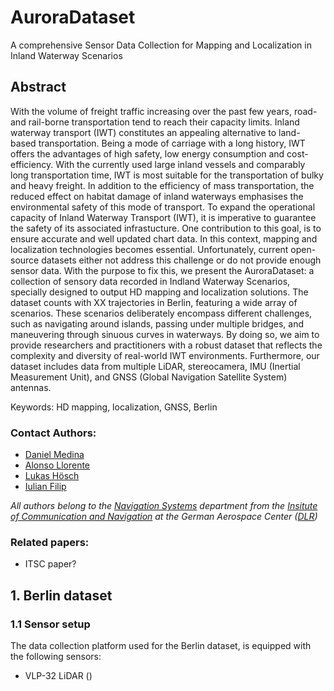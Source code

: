 # AuroraDataset
A comprehensive Sensor Data Collection for Mapping and Localization in Inland Waterway Scenarios

## Abstract

With the volume of freight traffic increasing over the past few years, road- and rail-borne transportation tend to reach their capacity limits. Inland waterway transport (IWT) constitutes an appealing alternative to land-based transportation. Being a mode of carriage with a long history, IWT offers the advantages of high safety, low energy consumption and cost- efficiency. With the currently used large inland vessels and comparably long transportation time, IWT is most suitable for the transportation of bulky and heavy freight. In addition to the efficiency of mass transportation, the reduced effect on habitat damage of inland waterways emphasises the environmental safety of this mode of transport. To expand the operational capacity of Inland Waterway Transport (IWT), it is imperative to guarantee the safety of its associated infrastucture. One contribution to this goal, is to ensure accurate and well updated chart data. In this context, mapping and localization technologies becomes essential. Unfortunately, current open-source datasets either not address this challenge or do not provide enough sensor data. With the purpose to fix this, we present the AuroraDataset: a collection of sensory data recorded in Indland Waterway Scenarios, specially designed to output HD mapping and localization solutions. The dataset counts with XX trajectories in Berlin, featuring a wide array of scenarios. These scenarios deliberately encompass different challenges, such as navigating around islands, passing under multiple bridges, and maneuvering through sinuous curves in waterways. By doing so, we aim to provide researchers and practitioners with a robust dataset that reflects the complexity and diversity of real-world IWT environments. Furthermore, our dataset includes data from multiple LiDAR, stereocamera, IMU (Inertial Measurement Unit), and GNSS (Global Navigation Satellite System) antennas.

Keywords: HD mapping, localization, GNSS, Berlin

### Contact Authors:
- [Daniel Medina](https://scholar.google.com/citations?user=8Yd99BcAAAAJ&hl=es&oi=ao)
- [Alonso Llorente](https://github.com/alonsollorente)
- [Lukas Hösch]()
- [Iulian Filip]()

_All authors belong to the [Navigation Systems](https://www.dlr.de/kn/desktopdefault.aspx/tabid-2204/admin-1/) department from the [Insitute of Communication and Navigation](https://www.dlr.de/kn/desktopdefault.aspx/tabid-17684/) at the German Aerospace Center ([DLR](https://www.dlr.de/de))_
### Related papers:
- ITSC paper?

## 1. Berlin dataset
### 1.1 Sensor setup
The data collection platform used for the Berlin dataset, is equipped with the following sensors:
- VLP-32 LiDAR ()
